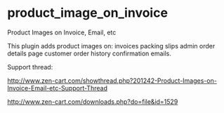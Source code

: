 product_image_on_invoice
========================

Product Images on Invoice, Email, etc

This plugin adds product images on:
  invoices
  packing slips
  admin order details page
  customer order history
  confirmation emails.

Support thread:

http://www.zen-cart.com/showthread.php?201242-Product-Images-on-Invoice-Email-etc-Support-Thread

http://www.zen-cart.com/downloads.php?do=file&id=1529
